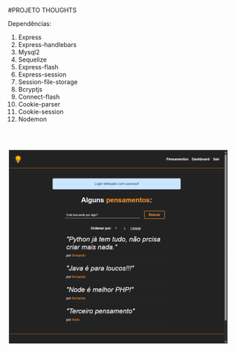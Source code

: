 #PROJETO THOUGHTS

Dependências:

1. Express
2. Express-handlebars
3. Mysql2
4. Sequelize
5. Express-flash
6. Express-session
7. Session-file-storage
8. Bcryptjs
9. Connect-flash
10. Cookie-parser
11. Cookie-session
12. Nodemon

<br><br>

<div align="center">
    <img src="public/img/screenshot-thoughts.png" width=500>
</div>
